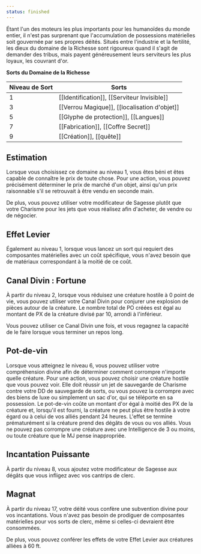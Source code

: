 ```yaml
---
status: finished
---
```

Étant l'un des moteurs les plus importants pour les humanoïdes du monde entier, il n'est pas surprenant que l'accumulation de possessions matérielles soit gouvernée par ses propres déités. Situés entre l'industrie et la fertilité, les dieux du domaine de la Richesse sont rigoureux quand il s'agit de demander des tribus, mais payent généreusement leurs serviteurs les plus loyaux, les couvrant d'or.

**Sorts du Domaine de la Richesse**

| Niveau de Sort | Sorts                                             |
| -------------- | ------------------------------------------------- |
| 1              | [[Identification]], [[Serviteur Invisible]] |
| 3              | [[Verrou Magique]], [[localisation d'objet]]      |
| 5              | [[Glyphe de protection]], [[Langues]]   |
| 7              | [[Fabrication]], [[Coffre Secret]]               |
| 9              | [[Création]], [[quête]]          |

## Estimation

Lorsque vous choisissez ce domaine au niveau 1, vous êtes béni et êtes capable de connaître le prix de toute chose. Pour une action, vous pouvez précisément déterminer le prix de marché d'un objet, ainsi qu'un prix raisonnable s'il se retrouvait à être vendu en seconde main.

De plus, vous pouvez utiliser votre modificateur de Sagesse plutôt que votre Charisme pour les jets que vous réalisez afin d'acheter, de vendre ou de négocier.

## Effet Levier

Également au niveau 1, lorsque vous lancez un sort qui requiert des composantes matérielles avec un coût spécifique, vous n'avez besoin que de matériaux correspondant à la moitié de ce coût.

## Canal Divin : Fortune

À partir du niveau 2, lorsque vous réduisez une créature hostile à 0 point de vie, vous pouvez utiliser votre Canal Divin pour conjurer une explosion de pièces autour de la créature. Le nombre total de PO créées est égal au montant de PX de la créature divisé par 10, arrondi à l'inférieur.

Vous pouvez utiliser ce Canal Divin une fois, et vous regagnez la capacité de le faire lorsque vous terminer un repos long.

## Pot-de-vin

Lorsque vous atteignez le niveau 6, vous pouvez utiliser votre compréhension divine afin de déterminer comment corrompre n'importe quelle créature. Pour une action, vous pouvez choisir une créature hostile que vous pouvez voir. Elle doit réussir un jet de sauvegarde de Charisme contre votre DD de sauvegarde de sorts, ou vous pouvez la corrompre avec des biens de luxe ou simplement un sac d'or, qui se téléporte en sa possession. Le pot-de-vin coûte un montant d'or égal à moitié des PX de la créature et, lorsqu'il est fourni, la créature ne peut plus être hostile à votre égard ou à celui de vos alliés pendant 24 heures. L'effet se termine prématurément si la créature prend des dégâts de vous ou vos alliés. Vous ne pouvez pas corrompre une créature avec une Intelligence de 3 ou moins, ou toute créature que le MJ pense inappropriée.

## Incantation Puissante

À partir du niveau 8, vous ajoutez votre modificateur de Sagesse aux dégâts que vous infligez avec vos cantrips de clerc.

## Magnat

À partir du niveau 17, votre déité vous confère une subvention divine pour vos incantations. Vous n'avez pas besoin de prodiguer de composantes matérielles pour vos sorts de clerc, même si celles-ci devraient être consommées.

De plus, vous pouvez conférer les effets de votre Effet Levier aux créatures alliées à 60 ft.

